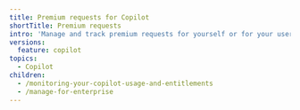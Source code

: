 ```yaml
---
title: Premium requests for Copilot
shortTitle: Premium requests
intro: 'Manage and track premium requests for yourself or for your users.'
versions:
  feature: copilot
topics:
  - Copilot
children:
  - /monitoring-your-copilot-usage-and-entitlements
  - /manage-for-enterprise
---
```


